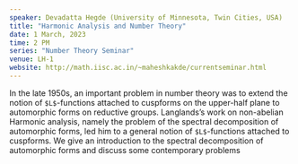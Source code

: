 ```yaml
---
speaker: Devadatta Hegde (University of Minnesota, Twin Cities, USA)
title: "Harmonic Analysis and Number Theory"
date: 1 March, 2023
time: 2 PM
series: "Number Theory Seminar"
venue: LH-1
website: http://math.iisc.ac.in/~maheshkakde/currentseminar.html
---
```


In the late 1950s, an important problem in number theory was to extend the notion of `$L$`-functions attached to cuspforms on the upper-half
plane to automorphic forms on reductive groups. Langlands’s work on non-abelian Harmonic analysis, namely the problem of the spectral decomposition of automorphic forms, led him to a general notion of `$L$`-functions
attached to cuspforms. We give an introduction to the spectral decomposition of automorphic forms and discuss some contemporary problems
